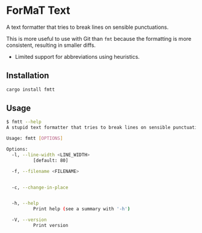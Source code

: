 # ForMaT Text

A text formatter that tries to break lines on sensible punctuations.

This is more useful to use with Git than `fmt` because the formatting is more consistent, resulting in smaller diffs.

- Limited support for abbreviations using heuristics.

## Installation

```sh
cargo install fmtt
```

## Usage

```sh
$ fmtt --help
A stupid text formatter that tries to break lines on sensible punctuations.

Usage: fmtt [OPTIONS]

Options:
  -l, --line-width <LINE_WIDTH>
          [default: 80]

  -f, --filename <FILENAME>


  -c, --change-in-place


  -h, --help
          Print help (see a summary with '-h')

  -V, --version
          Print version
```
